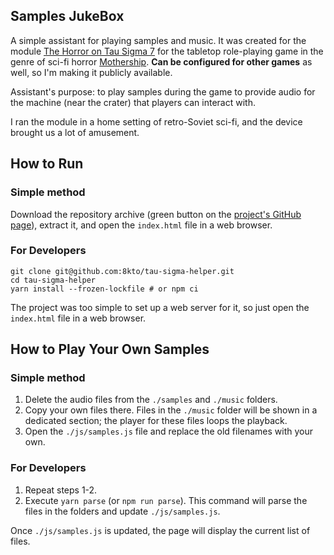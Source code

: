 Samples JukeBox
----

A simple assistant for playing samples and music. 
It was created for the module [The Horror on Tau Sigma 7](https://www.drivethrurpg.com/product/367968/The-Horror-on-Tau-Sigma-7) for the tabletop role-playing game in the genre of sci-fi horror [Mothership](https://www.mothershiprpg.ru).
**Can be configured for other games** as well, so I'm making it publicly available.

Assistant's purpose: to play samples during the game to provide audio for the machine (near the crater) that players can interact with.

I ran the module in a home setting of retro-Soviet sci-fi, and the device brought us a lot of amusement.

## How to Run

### Simple method
Download the repository archive (green button on the [project's GitHub page](https://github.com/8kto/tau-sigma-helper)), extract it, and open the `index.html` file in a web browser.

### For Developers
```
git clone git@github.com:8kto/tau-sigma-helper.git
cd tau-sigma-helper
yarn install --frozen-lockfile # or npm ci
```
The project was too simple to set up a web server for it, so just open the `index.html` file in a web browser.


## How to Play Your Own Samples

### Simple method
1. Delete the audio files from the `./samples` and `./music` folders.
2. Copy your own files there. Files in the `./music` folder will be shown in a dedicated section; the player for these files loops the playback.
3. Open the `./js/samples.js` file and replace the old filenames with your own.

### For Developers
1. Repeat steps 1-2.
2. Execute `yarn parse` (or `npm run parse`). This command will parse the files in the folders and update `./js/samples.js`.

Once `./js/samples.js` is updated, the page will display the current list of files.

